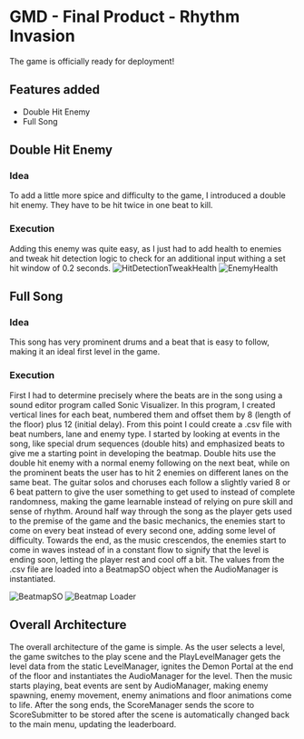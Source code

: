 # GMD - Final Product - Rhythm Invasion
The game is officially ready for deployment!
## Features added
* Double Hit Enemy
* Full Song

## Double Hit Enemy

### Idea
To add a little more spice and difficulty to the game, I introduced a double hit enemy. They have to be hit twice in one beat to kill. 

### Execution
Adding this enemy was quite easy, as I just had to add health to enemies and tweak hit detection logic to check for an additional input withing a set hit window of 0.2 seconds.
![HitDetectionTweakHealth](./Blog%20Post%20Images/Final/HitDetectionTweakHealth.png)
![EnemyHealth](./Blog%20Post%20Images/Final/EnemyHealth.png)


## Full Song

### Idea
This song has very prominent drums and a beat that is easy to follow, making it an ideal first level in the game.
### Execution
First I had to determine precisely where the beats are in the song using a sound editor program called Sonic Visualizer. In this program, I created vertical lines for each beat, numbered them and offset them by 8 (length of the floor) plus 12 (initial delay). From this point I could create a .csv file with beat numbers, lane and enemy type. I started by looking at events in the song, like special drum sequences (double hits) and emphasized beats to give me a starting point in developing the beatmap. Double hits use the double hit enemy with a normal enemy following on the next beat, while on the prominent beats the user has to hit 2 enemies on different lanes on the same beat. The guitar solos and choruses each follow a slightly varied 8 or 6 beat pattern to give the user something to get used to instead of complete randomness, making the game learnable instead of relying on pure skill and sense of rhythm. Around half way through the song as the player gets used to the premise of the game and the basic mechanics, the enemies start to come on every beat instead of every second one, adding some level of difficulty. Towards the end, as the music crescendos, the enemies start to come in waves instead of in a constant flow to signify that the level is ending soon, letting the player rest and cool off a bit. The values from the .csv file are loaded into a BeatmapSO object when the AudioManager is instantiated.

![BeatmapSO](./Blog%20Post%20Images/Final/BeatmapSO.png)
![Beatmap Loader](./Blog%20Post%20Images/Final/BeatmapLoader.png)



## Overall Architecture
The overall architecture of the game is simple. As the user selects a level, the game switches to the play scene and the PlayLevelManager gets the level data from the static LevelManager, ignites the Demon Portal at the end of the floor and instantiates the AudioManager for the level. Then the music starts playing, beat events are sent by AudioManager, making enemy spawning, enemy movement, enemy animations and floor animations come to life. After the song ends, the ScoreManager sends the score to ScoreSubmitter to be stored after the scene is automatically changed back to the main menu, updating the leaderboard.
